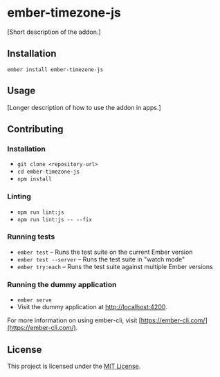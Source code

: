 ember-timezone-js
==============================================================================

[Short description of the addon.]

Installation
------------------------------------------------------------------------------

```
ember install ember-timezone-js
```


Usage
------------------------------------------------------------------------------

[Longer description of how to use the addon in apps.]


Contributing
------------------------------------------------------------------------------

### Installation

* `git clone <repository-url>`
* `cd ember-timezone-js`
* `npm install`

### Linting

* `npm run lint:js`
* `npm run lint:js -- --fix`

### Running tests

* `ember test` – Runs the test suite on the current Ember version
* `ember test --server` – Runs the test suite in "watch mode"
* `ember try:each` – Runs the test suite against multiple Ember versions

### Running the dummy application

* `ember serve`
* Visit the dummy application at [http://localhost:4200](http://localhost:4200).

For more information on using ember-cli, visit [https://ember-cli.com/](https://ember-cli.com/).

License
------------------------------------------------------------------------------

This project is licensed under the [MIT License](LICENSE.md).
